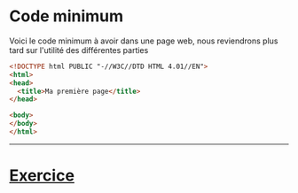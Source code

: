 # Code minimum
  
Voici le code minimum à avoir dans une page web, nous reviendrons plus tard sur l'utilité des différentes parties 
   
  ````html
<!DOCTYPE html PUBLIC "-//W3C//DTD HTML 4.01//EN">
<html>
  <head>
    <title>Ma première page</title>
  </head>

  <body>
  </body>
</html>
  ````

---
# [Exercice](EXERCICES1.md)
